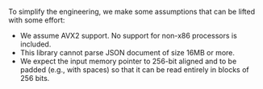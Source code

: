 To simplify the engineering, we make some assumptions that can be lifted with some effort:

- We assume AVX2 support. No support for non-x86 processors is included.
- This library cannot parse JSON document of size 16MB or more.
- We expect the input memory pointer to 256-bit aligned and to be padded (e.g., with spaces) so that it can be read entirely in blocks of 256 bits.
